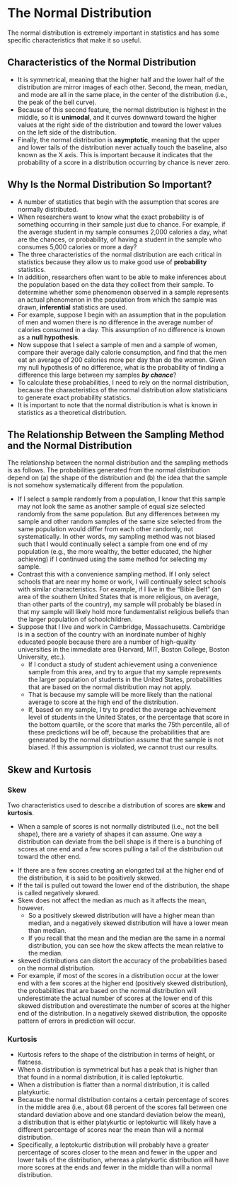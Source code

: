 # The Normal Distribution

The normal distribution is extremely important in statistics and has some specific characteristics that make it so useful.

## Characteristics of the Normal Distribution
- It is symmetrical, meaning that the higher half and the lower half of the distribution are mirror images of each other. Second, the mean, median, and mode are all in the same place, in the center of the distribution (i.e., the peak of the bell curve).
- Because of this second feature, the normal distribution is highest in the middle, so it is **unimodal**, and it curves downward toward the higher values at the right side of the distribution and toward the lower values on the left side of the distribution.
- Finally, the normal distribution is **asymptotic**, meaning that the upper and lower tails of the distribution never actually touch the baseline, also known as the X axis. This is important because it indicates that the probability of a score in a distribution occurring by chance is never zero.

## Why Is the Normal Distribution So Important?

- A number of statistics that begin with the assumption that scores are normally distributed.
- When researchers want to know what the exact probability is of something occurring in their sample just due to chance. For example, if the average student in my sample consumes 2,000 calories a day, what are the chances, or probability, of having a student in the sample who consumes 5,000 calories or more a day? 
- The three characteristics of the normal distribution are each critical in statistics because they allow us to make good use of **probability** statistics.
- In addition, researchers often want to be able to make inferences about the population based on the data they collect from their sample. To determine whether some phenomenon observed in a sample represents an actual phenomenon in the population from which the sample was drawn, **inferential** statistics are used.
- For example, suppose I begin with an assumption that in the population of men and women there is no difference in the average number of calories consumed in a day. This assumption of no difference is known as a **null hypothesis**.
- Now suppose that I select a sample of men and a sample of women, compare their average daily calorie consumption, and find that the men eat an average of 200 calories more per day than do the women. Given my null hypothesis of no difference, what is the probability of finding a difference this large between my samples ***by chance***?
- To calculate these probabilities, I need to rely on the normal distribution, because the characteristics of the
normal distribution allow statisticians to generate exact probability statistics.
- It is important to note that the normal distribution is what is known in statistics as a theoretical
distribution.


## The Relationship Between the Sampling Method and the Normal Distribution

The relationship between the normal distribution and the sampling methods is as follows. The
probabilities generated from the normal distribution depend on 
(a) the shape of the distribution and 
(b) the idea that the sample is not somehow systematically different from the population.

- If I select a sample randomly from a population, I know that this sample may not look the same as another sample of equal size selected randomly from the same population. But any differences between my sample and other random samples of the same size selected from the same population would differ from each other randomly, not systematically. In other words, my sampling method was not biased such that I would continually select a sample from one end of my population (e.g., the more wealthy, the better educated, the higher achieving) if I continued using the same method for selecting my sample.
- Contrast this with a convenience sampling method. If I only select schools that are near my home or work, I will continually select schools with similar characteristics. For example, if I live in the “Bible Belt” (an area of the southern United States that is more religious, on average, than other parts of the country), my sample will probably be biased in that my sample will likely hold more fundamentalist religious beliefs than the larger population of schoolchildren.
- Suppose that I live and work in Cambridge, Massachusetts. Cambridge is in a section of the country with an inordinate number of highly educated people because there are a number of high-quality universities in the immediate area (Harvard, MIT, Boston College, Boston University, etc.). 
	- If I conduct a study of student achievement using a convenience sample from this area, and try to argue that my sample represents the larger population of students in the United States, probabilities that are based on the normal distribution may not apply.
	- That is because my sample will be more likely than the national average to score at the high end of the distribution.
	- If, based on my sample, I try to predict the average achievement level of students in the United States, or the percentage that score in the bottom quartile, or the score that marks the 75th percentile, all of these predictions will be off, because the probabilities that are generated by the normal distribution assume that the sample is not biased. If this assumption is violated, we cannot trust our results.

## Skew and Kurtosis

### Skew
Two characteristics used to describe a distribution of scores are **skew** and **kurtosis**.
- When a sample of scores is not normally distributed (i.e., not the bell shape), there are a variety of
shapes it can assume. One way a distribution can deviate from the bell shape is if there is a bunching of scores at one end and a few scores pulling a tail of the distribution out toward the other end. 
* If there are a few scores creating an elongated tail at the higher end of the distribution, it is said to be positively skewed.
* If the tail is pulled out toward the lower end of the distribution, the shape is called negatively skewed.
* Skew does not affect the median as much as it affects the mean, however.
	- So a positively skewed distribution will have a higher mean than median, and a negatively skewed distribution will have a lower mean than median.
	- If you recall that the mean and the median are the same in a normal distribution, you can see how the skew affects the mean relative to the median.
* skewed distributions can distort the accuracy of the probabilities based on the normal distribution.
* For example, if most of the scores in a distribution occur at the lower end with a few scores at the higher end (positively skewed distribution), the probabilities that are based on the normal distribution will underestimate the actual number of scores at the lower end of this skewed distribution and overestimate the number of scores at the higher end of the distribution. In a negatively skewed distribution, the opposite pattern of errors in prediction will occur.

### Kurtosis
- Kurtosis refers to the shape of the distribution in terms of height, or flatness. 
- When a distribution is symmetrical but has a peak that is higher than that found in a normal distribution, it is called leptokurtic.
- When a distribution is flatter than a normal distribution, it is called platykurtic. 
- Because the normal distribution contains a certain percentage of scores in the middle area (i.e., about 68 percent of the scores fall between one standard deviation above and one standard deviation below the mean), a distribution that is either platykurtic or leptokurtic will likely have a different percentage of scores near the mean than will a normal distribution.
- Specifically, a leptokurtic distribution will probably have a greater percentage of scores closer to the mean and fewer in the upper and lower tails of the distribution, whereas a platykurtic distribution will have more scores at the ends and fewer in the middle than will a normal distribution.


